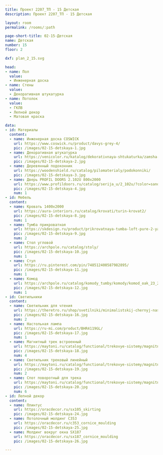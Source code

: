 ```yaml
---
title: Проект 2207_ТП - 15 Детская
description: Проект 2207_ТП - 15 Детская

layout: room
permalink: /rooms/:path

page-short-title: 02-15-Детская
name: Детская
number: 15
floor: 2

dxf: plan_2_15.svg

head:
- name: Пол
  value:
  - Инженерная доска
- name: Стены
  value:
  - Декоративная штукатурка
- name: Потолок
  value:
  - ГКЛВ
  - Лепной декор
  - Матовая краска

data:
- id: Материалы
  content:
  - name: Инженерная доска COSWICK
    url: https://www.coswick.ru/product/davys-grey-4/
    pic: /images/02-15-detskaya-1.jpg
  - name: Декоративная штукатурка
    url: https://venicolor.ru/katalog/dekorativnaya-shtukaturka/zamsha-kozha-barhat-tkan/parizh-paris.html
    pic: /images/02-15-detskaya-2.jpg
  - name: Деревянный подоконник
    url: https://woodenshield.ru/catalog/pilomaterialy/podokonniki/
    pic: /images/02-15-detskaya-3.jpg
  - name: Дверь PROFIL DOORS 2.102U 800x2000
    url: https://www.profildoors.ru/catalog/serija_u/2_102u/?color=sand&glass=
    pic: /images/02-15-detskaya-4.jpg
    num: 1
- id: Мебель
  content:
  - name: Кровать 1400х2000
    url: https://aura-interiors.ru/catalog/krovati/turin-krovat2/
    pic: /images/02-15-detskaya-8.jpg
    num: 1
  - name: Тумба прикроватная
    url: https://skdesign.ru/product/prikrovatnaya-tumba-loft-pure-2-yashhika-80x48-sm?pa_material=gray-dusty
    pic: /images/02-15-detskaya-9.jpg
    num: 2
  - name: Стол угловой
    url: https://archpole.ru/catalog/stoly/
    pic: /images/02-15-detskaya-10.jpg
    num: 1
  - name: Стул
    url: https://ru.pinterest.com/pin/748512400587982895/
    pic: /images/02-15-detskaya-11.jpg
    num: 1
  - name: Комод
    url: https://archpole.ru/catalog/komody_tumby/komody/komod_oak_23_200r/
    pic: /images/02-15-detskaya-12.jpg
    num: 1
- id: Светильники
  content:
  - name: Светильник для чтения
    url: https://theretro.ru/shop/svetilniki/minimalistskij-chernyj-nastennyj-svetilnik-v-skandinavskom-stile-timo/
    pic: /images/02-15-detskaya-16.jpg
    num: 2
  - name: Настольная лампа
    url: https://ru-mi.com/product/BHR4119GL/
    pic: /images/02-15-detskaya-17.jpg
    num: 1
  - name: Магнитный трек встроенный
    url: https://maytoni.ru/catalog/functional/trekovye-sistemy/magnitnaya-trekovaya-sistema-exility/shinoprovod-mag/trx034-423b/
    pic: /images/02-15-detskaya-18.jpg
    num: 4
  - name: Светильник трековый линейный
    url: https://maytoni.ru/catalog/functional/trekovye-sistemy/magnitnaya-trekovaya-sistema-exility/svetilnik-mag/tr030-2-12w3k-b/
    pic: /images/02-15-detskaya-19.jpg
    num: 2
  - name: Спот поворотный для трека
    url: https://maytoni.ru/catalog/functional/trekovye-sistemy/magnitnaya-trekovaya-sistema-exility/svetilnik-mag/tr032-2-12w3k-s-b/
    pic: /images/02-15-detskaya-20.jpg
    num: 6
- id: Лепной декор
  content:
  - name: Плинтус 
    url: https://oracdecor.ru/sx105_skirting
    pic: /images/02-15-detskaya-24.jpg
  - name: Потолочный молдинг C353
    url: https://oracdecor.ru/c353_cornice_moulding
    pic: /images/02-15-detskaya-25.jpg
  - name: Молдинг вокруг окна SX187
    url: https://oracdecor.ru/sx187_cornice_moulding
    pic: /images/02-15-detskaya-26.jpg

---
```

